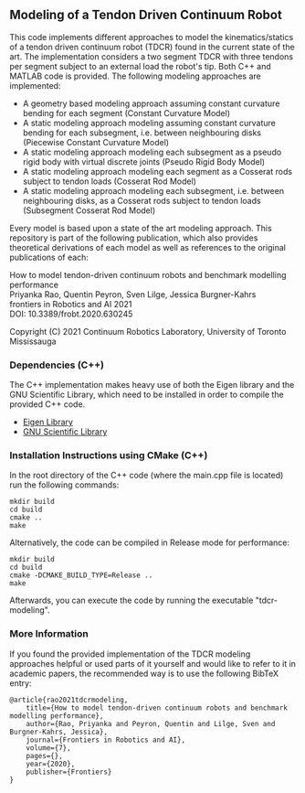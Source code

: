 ## Modeling of a Tendon Driven Continuum Robot

This code implements different approaches to model the kinematics/statics of a tendon driven continuum robot (TDCR) found in the current state of the art.
The implementation considers a two segment TDCR with three tendons per segment subject to an external load the robot's tip.
Both C++ and MATLAB code is provided.
The following modeling approaches are implemented:

- A geometry based modeling approach assuming constant curvature bending for each segment (Constant Curvature Model)
- A static modeling approach modeling assuming constant curvature bending for each subsegment, i.e. between neighbouring disks (Piecewise Constant Curvature Model)
- A static modeling approach modeling each subsegment as a pseudo rigid body with virtual discrete joints (Pseudo Rigid Body Model)
- A static modeling approach modeling each segment as a Cosserat rods subject to tendon loads (Cosserat Rod Model)
- A static modeling approach modeling each subsegment, i.e. between neighbouring disks, as a Cosserat rods subject to tendon loads (Subsegment Cosserat Rod Model)

Every model is based upon a state of the art modeling approach.
This repository is part of the following publication, which also provides theoretical derivations of each model as well as references to the original publications of each:

How to model tendon-driven continuum robots and benchmark modelling performance  
Priyanka Rao, Quentin Peyron, Sven Lilge, Jessica Burgner-Kahrs  
frontiers in Robotics and AI 2021  
DOI: 10.3389/frobt.2020.630245  

Copyright (C) 2021 Continuum Robotics Laboratory, University of Toronto Mississauga

### Dependencies (C++)

The C++ implementation makes heavy use of both the Eigen library and the GNU Scientific Library, which need to be installed in order to compile the provided C++ code.

- [Eigen Library](http://eigen.tuxfamily.org/index.php?title=Main_Page)
- [GNU Scientific Library](https://www.gnu.org/software/gsl/)
 
### Installation Instructions using CMake (C++)

In the root directory of the C++ code (where the main.cpp file is located) run the following commands:

	mkdir build
	cd build
	cmake ..
	make

Alternatively, the code can be compiled in Release mode for performance:
	
	mkdir build
	cd build
	cmake -DCMAKE_BUILD_TYPE=Release ..
	make

Afterwards, you can execute the code by running the executable "tdcr-modeling".

### More Information

If you found the provided implementation of the TDCR modeling approaches helpful or used parts of it yourself and would like to refer to it in academic papers, the recommended way is to use the following BibTeX entry:

	@article{rao2021tdcrmodeling,
		title={How to model tendon-driven continuum robots and benchmark modelling performance},
		author={Rao, Priyanka and Peyron, Quentin and Lilge, Sven and Burgner-Kahrs, Jessica},
		journal={Frontiers in Robotics and AI},
		volume={7},
		pages={},
		year={2020},
		publisher={Frontiers}
	}
